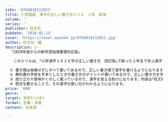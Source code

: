 ```yaml
---
isbn: '9784010112021'
title: 小学国語　漢字の正しい書き方ドリル　２年　新装
volume: ''
series: ''
publisher: 旺文社
pubdate: '2018-02-13'
cover: 'https://cover.openbd.jp/9784010112021.jpg'
author: 旺文社／編
description: |-
  「2020年度からの新学習指導要領対応版」

  　このドリルは、｢小学漢字１０２６字の正しい書き方　四訂版｣で扱った２年生で学ぶ漢字を「正しく」けるようになることを目的としています。

  ① 書き順は省略せずにすべて書いてあるので、正しい書き順で漢字を書けるようになります。
  ② 教科書の字体を手本としたときの書き方のポイントが書いてあるので、正しい書き方を学ぶことができます。
  ③ 成り立ちや意味がくわしく載っているので、漢字を覚える助けになります。内容は｢旺文社漢字典(第三版)｣を参考にしています。
  ④ 例文を載せることで、その漢字の使い方がわかるようになります。
price: '600'
genre: ''
target: 学参I(小中)
format: 全集・双書
content: 日本語

---
```

